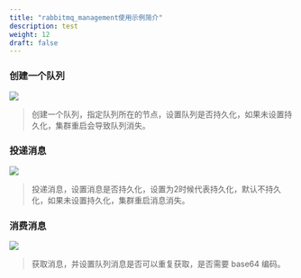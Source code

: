 ```yaml
---
title: "rabbitmq_management使用示例简介"
description: test
weight: 12
draft: false
---
```


###  创建一个队列

![](../../_images/create_queue.png)

> 创建一个队列，指定队列所在的节点，设置队列是否持久化，如果未设置持久化，集群重启会导致队列消失。

###  投递消息

![](../../_images/publish_message.png)

> 投递消息，设置消息是否持久化，设置为2时候代表持久化，默认不持久化，如果未设置持久化，集群重启消息消失。

###  消费消息

![](../../_images/get_message.png)

> 获取消息，并设置队列消息是否可以重复获取，是否需要 base64 编码。